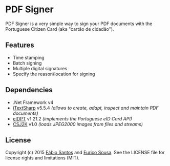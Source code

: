 # PDF Signer
PDF Signer is a very simple way to sign your PDF documents with the Portuguese Citizen Card (aka "cartão de cidadão").


## Features
* Time stamping
* Batch signing
* Multiple digital signatures
* Specify the reason/location for signing


## Dependencies
* .Net Framework v4
* [iTextSharp](http://sourceforge.net/projects/itextsharp/) v5.5.4 *(allows to create, adapt, inspect and maintain PDF documents)*
* [eIDPT](http://cartaodecidadao.codeplex.com) v1.21.2 *(implements the Portuguese eID Card API)*
* [CSJ2K](http://csj2k.codeplex.com) v1.0 *(loads JPEG2000 images from files and streams)*


## License
Copyright (c) 2015 [Fábio Santos](http://www.fabiosantos.pt) and [Eurico Sousa](https://github.com/ejm3). See the LICENSE
file for license rights and limitations (MIT).
